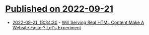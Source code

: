 # [Published on 2022-09-21](index.md)

* [2022-09-21, 18:34:30](https://lobste.rs/s/4q8mis/will_serving_real_html_content_make) - [Will Serving Real HTML Content Make A Website Faster? Let's Experiment](https://blog.webpagetest.org/posts/will-html-content-make-site-faster/)
